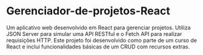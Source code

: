 # Gerenciador-de-projetos-React
Um aplicativo web desenvolvido em React para gerenciar projetos. Utiliza JSON Server para simular uma API RESTful e o Fetch API para realizar requisições HTTP. Este projeto foi desenvolvido como parte de um curso de React e inclui funcionalidades básicas de um CRUD com recursos extras.
